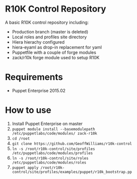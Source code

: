 # R10K Control Repository
A basic R10K control repository including:
* Production branch (master is deleted)
* Local roles and profiles site directory
* Hiera hierachy configured
* hiera-eyaml as drop-in replacement for yaml
* Puppetfile with a couple of forge modules
* zack/r10k forge module used to setup R10K

# Requirements
* Puppet Enterprise 2015.02

# How to use
1. Install Puppet Enterprise on master
2. `puppet module install --basemodulepath /etc/puppetlabs/code/modules/ zack-r10k`
3. `cd /root`
4. `git clone https://github.com/GeoffWilliams/r10k-control`
5. `ln -s /root/r10k-control/site/profiles /etc/puppetlabs/code/modules/profiles`
6. `ln -s /root/r10k-control/site/roles /etc/puppetlabs/code/modules/roles`
8. `puppet apply /root/r10k-control/site/profiles/examples/puppet/r10k_bootstrap.pp`
